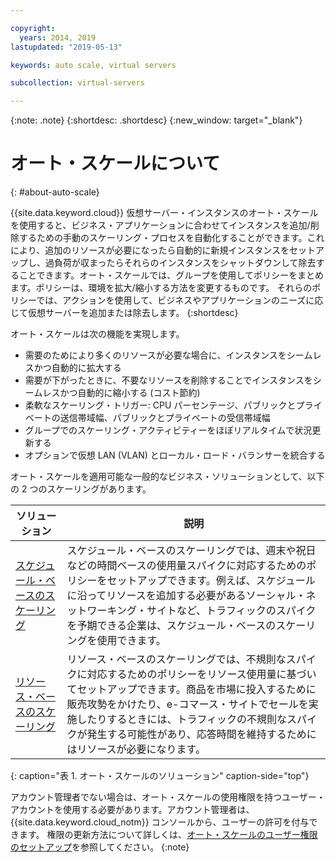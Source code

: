 ```yaml
---

copyright:
  years: 2014, 2019
lastupdated: "2019-05-13"

keywords: auto scale, virtual servers

subcollection: virtual-servers

---
```


{:note: .note}
{:shortdesc: .shortdesc}
{:new_window: target="_blank"}

# オート・スケールについて
{: #about-auto-scale}

{{site.data.keyword.cloud}} 仮想サーバー・インスタンスのオート・スケールを使用すると、ビジネス・アプリケーションに合わせてインスタンスを追加/削除するための手動のスケーリング・プロセスを自動化することができます。これにより、追加のリソースが必要になったら自動的に新規インスタンスをセットアップし、過負荷が収まったらそれらのインスタンスをシャットダウンして除去することできます。オート・スケールでは、グループを使用してポリシーをまとめます。ポリシーは、環境を拡大/縮小する方法を変更するものです。 それらのポリシーでは、アクションを使用して、ビジネスやアプリケーションのニーズに応じて仮想サーバーを追加または除去します。 
{:shortdesc}

オート・スケールは次の機能を実現します。

* 需要のためにより多くのリソースが必要な場合に、インスタンスをシームレスかつ自動的に拡大する
* 需要が下がったときに、不要なリソースを削除することでインスタンスをシームレスかつ自動的に縮小する (コスト節約)
* 柔軟なスケーリング・トリガー: CPU パーセンテージ、パブリックとプライベートの送信帯域幅、パブリックとプライベートの受信帯域幅
* グループでのスケーリング・アクティビティーをほぼリアルタイムで状況更新する
* オプションで仮想 LAN (VLAN) とローカル・ロード・バランサーを統合する

オート・スケールを適用可能な一般的なビジネス・ソリューションとして、以下の 2 つのスケーリングがあります。

| ソリューション | 説明 |
| -------- | ----------- |
| [スケジュール・ベースのスケーリング](/docs/vsi?topic=virtual-servers-managing-schedule-based-auto-scaling) | スケジュール・ベースのスケーリングでは、週末や祝日などの時間ベースの使用量スパイクに対応するためのポリシーをセットアップできます。例えば、スケジュールに沿ってリソースを追加する必要があるソーシャル・ネットワーキング・サイトなど、トラフィックのスパイクを予期できる企業は、スケジュール・ベースのスケーリングを使用できます。 |
| [リソース・ベースのスケーリング](/docs/vsi?topic=virtual-servers-managing-resourced-based-auto-scaling) |リソース・ベースのスケーリングでは、不規則なスパイクに対応するためのポリシーをリソース使用量に基づいてセットアップできます。商品を市場に投入するために販売攻勢をかけたり、e-コマース・サイトでセールを実施したりするときには、トラフィックの不規則なスパイクが発生する可能性があり、応答時間を維持するためにはリソースが必要になります。|
{: caption="表 1. オート・スケールのソリューション" caption-side="top"}

アカウント管理者でない場合は、オート・スケールの使用権限を持つユーザー・アカウントを使用する必要があります。アカウント管理者は、{{site.data.keyword.cloud_notm}} コンソールから、ユーザーの許可を付与できます。 権限の更新方法について詳しくは、[オート・スケールのユーザー権限のセットアップ](/docs/vsi?topic=virtual-servers-user-permissions-required-to-use-auto-scale)を参照してください。
{:note}


